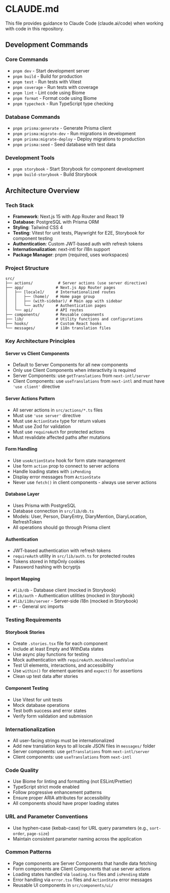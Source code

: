 # CLAUDE.md

This file provides guidance to Claude Code (claude.ai/code) when working with code in this repository.

## Development Commands

### Core Commands
- `pnpm dev` - Start development server
- `pnpm build` - Build for production
- `pnpm test` - Run tests with Vitest
- `pnpm coverage` - Run tests with coverage
- `pnpm lint` - Lint code using Biome
- `pnpm format` - Format code using Biome
- `pnpm typecheck` - Run TypeScript type checking

### Database Commands
- `pnpm prisma:generate` - Generate Prisma client
- `pnpm prisma:migrate-dev` - Run migrations in development
- `pnpm prisma:migrate-deploy` - Deploy migrations to production
- `pnpm prisma:seed` - Seed database with test data

### Development Tools
- `pnpm storybook` - Start Storybook for component development
- `pnpm build-storybook` - Build Storybook

## Architecture Overview

### Tech Stack
- **Framework**: Next.js 15 with App Router and React 19
- **Database**: PostgreSQL with Prisma ORM
- **Styling**: Tailwind CSS 4
- **Testing**: Vitest for unit tests, Playwright for E2E, Storybook for component testing
- **Authentication**: Custom JWT-based auth with refresh tokens
- **Internationalization**: next-intl for i18n support
- **Package Manager**: pnpm (required, uses workspaces)

### Project Structure
```
src/
├── actions/           # Server actions (use server directive)
├── app/              # Next.js App Router pages
│   ├── [locale]/     # Internationalized routes
│   │   ├── (home)/   # Home page group
│   │   ├── (with-sidebar)/ # Main app with sidebar
│   │   └── auth/     # Authentication pages
│   └── api/          # API routes
├── components/       # Reusable components
├── lib/              # Utility functions and configurations
├── hooks/            # Custom React hooks
└── messages/         # i18n translation files
```

### Key Architecture Principles

#### Server vs Client Components
- Default to Server Components for all new components
- Only use Client Components when interactivity is required
- Server Components: use `getTranslations` from `next-intl/server`
- Client Components: use `useTranslations` from `next-intl` and must have `'use client'` directive

#### Server Actions Pattern
- All server actions in `src/actions/*.ts` files
- Must use `'use server'` directive
- Must use `ActionState` type for return values
- Must use Zod for validation
- Must use `requireAuth` for protected actions
- Must revalidate affected paths after mutations

#### Form Handling
- Use `useActionState` hook for form state management
- Use form `action` prop to connect to server actions
- Handle loading states with `isPending`
- Display error messages from `ActionState`
- Never use `fetch()` in client components - always use server actions

#### Database Layer
- Uses Prisma with PostgreSQL
- Database connection in `src/lib/db.ts`
- Models: User, Person, DiaryEntry, DiaryMention, DiaryLocation, RefreshToken
- All operations should go through Prisma client

#### Authentication
- JWT-based authentication with refresh tokens
- `requireAuth` utility in `src/lib/auth.ts` for protected routes
- Tokens stored in httpOnly cookies
- Password hashing with bcryptjs

#### Import Mapping
- `#lib/db` - Database client (mocked in Storybook)
- `#lib/auth` - Authentication utilities (mocked in Storybook)
- `#lib/i18n/server` - Server-side i18n (mocked in Storybook)
- `#*` - General src imports

### Testing Requirements

#### Storybook Stories
- Create `.stories.tsx` file for each component
- Include at least Empty and WithData states
- Use async play functions for testing
- Mock authentication with `requireAuth.mockResolvedValue`
- Test UI elements, interactions, and accessibility
- Use `within()` for element queries and `expect()` for assertions
- Clean up test data after stories

#### Component Testing
- Use Vitest for unit tests
- Mock database operations
- Test both success and error states
- Verify form validation and submission

### Internationalization
- All user-facing strings must be internationalized
- Add new translation keys to all locale JSON files in `messages/` folder
- Server components: use `getTranslations` from `next-intl/server`
- Client components: use `useTranslations` from `next-intl`

### Code Quality
- Use Biome for linting and formatting (not ESLint/Prettier)
- TypeScript strict mode enabled
- Follow progressive enhancement patterns
- Ensure proper ARIA attributes for accessibility
- All components should have proper loading states

### URL and Parameter Conventions
- Use hyphen-case (kebab-case) for URL query parameters (e.g., `sort-order`, `page-size`)
- Maintain consistent parameter naming across the application

### Common Patterns
- Page components are Server Components that handle data fetching
- Form components are Client Components that use server actions
- Loading states handled via `loading.tsx` files and `isPending` state
- Error handling via `error.tsx` files and `ActionState` error messages
- Reusable UI components in `src/components/ui/`